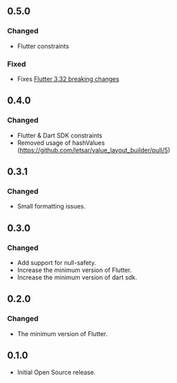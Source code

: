 ## 0.5.0
### Changed
* Flutter constraints

### Fixed
* Fixes [Flutter 3.32 breaking changes](https://github.com/letsar/value_layout_builder/issues/6)

## 0.4.0
### Changed
* Flutter & Dart SDK constraints
* Removed usage of hashValues (https://github.com/letsar/value_layout_builder/pull/5)

## 0.3.1
### Changed
* Small formatting issues.

## 0.3.0
### Changed
* Add support for null-safety.
* Increase the minimum version of Flutter.
* Increase the minimum version of dart sdk.

## 0.2.0
### Changed
* The minimum version of Flutter.

## 0.1.0
* Initial Open Source release.